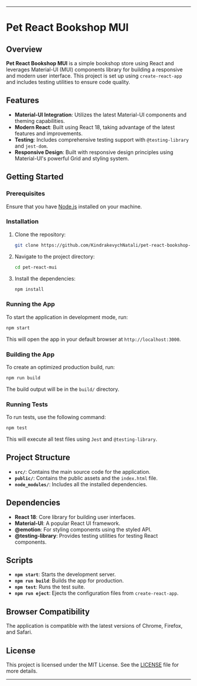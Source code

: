 
---

# Pet React Bookshop MUI

## Overview

**Pet React Bookshop MUI** is a simple bookshop store using React and leverages Material-UI (MUI) components library for building a responsive and modern user interface. This project is set up using `create-react-app` and includes testing utilities to ensure code quality.

## Features

- **Material-UI Integration**: Utilizes the latest Material-UI components and theming capabilities.
- **Modern React**: Built using React 18, taking advantage of the latest features and improvements.
- **Testing**: Includes comprehensive testing support with `@testing-library` and `jest-dom`.
- **Responsive Design**: Built with responsive design principles using Material-UI's powerful Grid and styling system.

## Getting Started

### Prerequisites

Ensure that you have [Node.js](https://nodejs.org/) installed on your machine.

### Installation

1. Clone the repository:

   ```bash
   git clone https://github.com/KindrakevychNatali/pet-react-bookshop-mui.git
   ```

2. Navigate to the project directory:

   ```bash
   cd pet-react-mui
   ```

3. Install the dependencies:

   ```bash
   npm install
   ```

### Running the App

To start the application in development mode, run:

```bash
npm start
```

This will open the app in your default browser at `http://localhost:3000`.

### Building the App

To create an optimized production build, run:

```bash
npm run build
```

The build output will be in the `build/` directory.

### Running Tests

To run tests, use the following command:

```bash
npm test
```

This will execute all test files using `Jest` and `@testing-library`.

## Project Structure

- **`src/`**: Contains the main source code for the application.
- **`public/`**: Contains the public assets and the `index.html` file.
- **`node_modules/`**: Includes all the installed dependencies.

## Dependencies

- **React 18**: Core library for building user interfaces.
- **Material-UI**: A popular React UI framework.
- **@emotion**: For styling components using the styled API.
- **@testing-library**: Provides testing utilities for testing React components.

## Scripts

- **`npm start`**: Starts the development server.
- **`npm run build`**: Builds the app for production.
- **`npm test`**: Runs the test suite.
- **`npm run eject`**: Ejects the configuration files from `create-react-app`.

## Browser Compatibility

The application is compatible with the latest versions of Chrome, Firefox, and Safari.

## License

This project is licensed under the MIT License. See the [LICENSE](LICENSE) file for more details.

---

